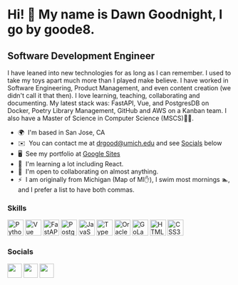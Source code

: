 Hi! :wave: My name is Dawn Goodnight, I go by goode8.
======================================================================================================================================

Software Development Engineer
-----------------------------

I have leaned into new technologies for as long as I can remember. I used to take my toys apart much more than I played make believe. I have worked in Software Engineering, Product Management, and even content creation (we didn't call it that then). I love learning, teaching, collaborating and documenting. My latest stack was: FastAPI, Vue, and PostgresDB on Docker, Poetry Library Management, GitHub and AWS on a Kanban team. I also have a Master of Science in Computer Science (MSCS)🧑‍🎓.

*   🌍  I'm based in San Jose, CA
*   ✉️  You can contact me at [drgood@umich.edu](mailto:drgood@umich.edu) and see [Socials](https://github.com/goode8/goode8/edit/main/README.md#socials) below
*   🖥️  See my portfolio at [Google Sites](http://sites.google.com/view/dawn-goodnight)
*   🧠  I'm learning a lot including React.
*   🤝  I'm open to collaborating on almost anything.
*   ⚡  I am originally from Michigan (Map of MI✋), I swim most mornings 🏊, and I prefer a list to have both commas.

### Skills 

<a href="#"><img src="https://github.com/goode8/profileme-dev/blob/main/public/icons/skills/python-colored.svg" width="36" height="36" alt="Python" title="Python"/></a>
<a href="#"><img src="https://github.com/goode8/profileme-dev/blob/main/public/icons/skills/vuejs-colored.svg" width="36" height="36" alt="Vue" title="Vue"/></a>
<a href="#"><img src="https://github.com/goode8/profileme-dev/blob/main/public/icons/skills/fastapi-colored.svg" width="36" height="36" alt="FastAPI" title="FastAPI"/></a>
<a href="#"><img src="https://github.com/goode8/profileme-dev/blob/main/public/icons/skills/postgresql-colored.svg" width="36" height="36" alt="PostgreSQL" title="PostgreSQL"/></a>
<a href="#"><img src="https://github.com/goode8/profileme-dev/blob/main/public/icons/skills/javascript-colored.svg" width="36" height="36" alt="JavaScript" title="JavaScript"/></a>
<a href="#"><img src="https://github.com/goode8/profileme-dev/blob/main/public/icons/skills/typescript-colored.svg" width="36" height="36" alt="TypeScript" title="TypeScript"/></a>
<a href="#"><img src="https://github.com/goode8/profileme-dev/blob/main/public/icons/skills/oracle-colored.svg" width="36" height="36" alt="Oracle SQL" title="Oracle SQL"/></a>
<a href="#"><img src="https://github.com/goode8/profileme-dev/blob/main/public/icons/skills/go-colored.svg" width="36" height="36" alt="GoLang" title="GoLang"/></a>
<a href="#"><img src="https://github.com/goode8/profileme-dev/blob/main/public/icons/skills/html5-colored.svg" width="36" height="36" alt="HTML5" title="HTML5"/></a>
<a href="#"><img src="https://github.com/goode8/profileme-dev/blob/main/public/icons/skills/css3-colored.svg" width="36" height="36" alt="CSS3" title="CSS3"/></a>

### Socials

<a href="https://discord.com/users/nulduck (dg)#5772" target="_blank" rel="noreferrer"><img src="https://github.com/goode8/profileme-dev/blob/main/public/icons/socials/discord.svg" width="32" height="32" /></a> 
<a href="https://www.github.com/goode8" target="_blank" rel="noreferrer"><img src="https://github.com/goode8/profileme-dev/blob/main/public/icons/socials/github.svg" width="32" height="32" /></a> 
<a href="https://www.linkedin.com/in/dawngoodnight" target="_blank" rel="noreferrer"><img src="https://github.com/goode8/profileme-dev/blob/main/public/icons/socials/linkedin.svg" width="32" height="32" /></a>
